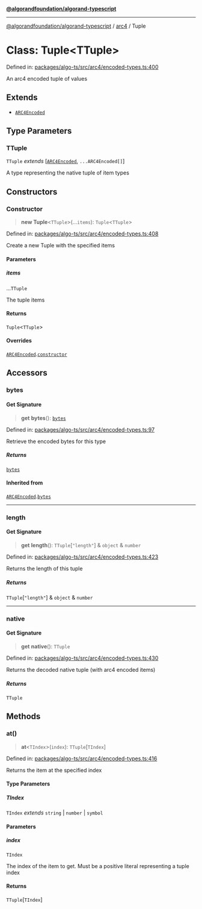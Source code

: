 [**@algorandfoundation/algorand-typescript**](../../README.md)

***

[@algorandfoundation/algorand-typescript](../../README.md) / [arc4](../README.md) / Tuple

# Class: Tuple\<TTuple\>

Defined in: [packages/algo-ts/src/arc4/encoded-types.ts:400](https://github.com/algorandfoundation/puya-ts/blob/main/packages/algo-ts/src/arc4/encoded-types.ts#L400)

An arc4 encoded tuple of values

## Extends

- [`ARC4Encoded`](ARC4Encoded.md)

## Type Parameters

### TTuple

`TTuple` *extends* \[[`ARC4Encoded`](ARC4Encoded.md), `...ARC4Encoded[]`\]

A type representing the native tuple of item types

## Constructors

### Constructor

> **new Tuple**\<`TTuple`\>(...`items`): `Tuple`\<`TTuple`\>

Defined in: [packages/algo-ts/src/arc4/encoded-types.ts:408](https://github.com/algorandfoundation/puya-ts/blob/main/packages/algo-ts/src/arc4/encoded-types.ts#L408)

Create a new Tuple with the specified items

#### Parameters

##### items

...`TTuple`

The tuple items

#### Returns

`Tuple`\<`TTuple`\>

#### Overrides

[`ARC4Encoded`](ARC4Encoded.md).[`constructor`](ARC4Encoded.md#constructor)

## Accessors

### bytes

#### Get Signature

> **get** **bytes**(): [`bytes`](../../index/type-aliases/bytes.md)

Defined in: [packages/algo-ts/src/arc4/encoded-types.ts:97](https://github.com/algorandfoundation/puya-ts/blob/main/packages/algo-ts/src/arc4/encoded-types.ts#L97)

Retrieve the encoded bytes for this type

##### Returns

[`bytes`](../../index/type-aliases/bytes.md)

#### Inherited from

[`ARC4Encoded`](ARC4Encoded.md).[`bytes`](ARC4Encoded.md#bytes)

***

### length

#### Get Signature

> **get** **length**(): `TTuple`\[`"length"`\] & `object` & `number`

Defined in: [packages/algo-ts/src/arc4/encoded-types.ts:423](https://github.com/algorandfoundation/puya-ts/blob/main/packages/algo-ts/src/arc4/encoded-types.ts#L423)

Returns the length of this tuple

##### Returns

`TTuple`\[`"length"`\] & `object` & `number`

***

### native

#### Get Signature

> **get** **native**(): `TTuple`

Defined in: [packages/algo-ts/src/arc4/encoded-types.ts:430](https://github.com/algorandfoundation/puya-ts/blob/main/packages/algo-ts/src/arc4/encoded-types.ts#L430)

Returns the decoded native tuple (with arc4 encoded items)

##### Returns

`TTuple`

## Methods

### at()

> **at**\<`TIndex`\>(`index`): `TTuple`\[`TIndex`\]

Defined in: [packages/algo-ts/src/arc4/encoded-types.ts:416](https://github.com/algorandfoundation/puya-ts/blob/main/packages/algo-ts/src/arc4/encoded-types.ts#L416)

Returns the item at the specified index

#### Type Parameters

##### TIndex

`TIndex` *extends* `string` \| `number` \| `symbol`

#### Parameters

##### index

`TIndex`

The index of the item to get. Must be a positive literal representing a tuple index

#### Returns

`TTuple`\[`TIndex`\]
